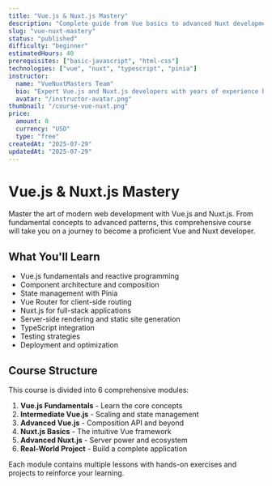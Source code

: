 ```yaml
---
title: "Vue.js & Nuxt.js Mastery"
description: "Complete guide from Vue basics to advanced Nuxt development"
slug: "vue-nuxt-mastery"
status: "published"
difficulty: "beginner"
estimatedHours: 40
prerequisites: ["basic-javascript", "html-css"]
technologies: ["vue", "nuxt", "typescript", "pinia"]
instructor:
  name: "VueNuxtMasters Team"
  bio: "Expert Vue.js and Nuxt.js developers with years of experience building modern web applications"
  avatar: "/instructor-avatar.png"
thumbnail: "/course-vue-nuxt.png"
price:
  amount: 0
  currency: "USD"
  type: "free"
createdAt: "2025-07-29"
updatedAt: "2025-07-29"
---
```


# Vue.js & Nuxt.js Mastery

Master the art of modern web development with Vue.js and Nuxt.js. From fundamental concepts to advanced patterns, this comprehensive course will take you on a journey to become a proficient Vue and Nuxt developer.

## What You'll Learn

- Vue.js fundamentals and reactive programming
- Component architecture and composition
- State management with Pinia
- Vue Router for client-side routing
- Nuxt.js for full-stack applications
- Server-side rendering and static site generation
- TypeScript integration
- Testing strategies
- Deployment and optimization

## Course Structure

This course is divided into 6 comprehensive modules:

1. **Vue.js Fundamentals** - Learn the core concepts
2. **Intermediate Vue.js** - Scaling and state management
3. **Advanced Vue.js** - Composition API and beyond
4. **Nuxt.js Basics** - The intuitive Vue framework
5. **Advanced Nuxt.js** - Server power and ecosystem
6. **Real-World Project** - Build a complete application

Each module contains multiple lessons with hands-on exercises and projects to reinforce your learning.
